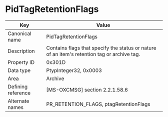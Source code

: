# PidTagRetentionFlags

| Key | Value |
|---|---|
| Canonical name | PidTagRetentionFlags |
| Description | Contains flags that specify the status or nature of an item's retention tag or archive tag. |
| Property ID | 0x301D |
| Data type | PtypInteger32, 0x0003 |
| Area | Archive |
| Defining reference | [MS-OXCMSG] section 2.2.1.58.6 |
| Alternate names | PR_RETENTION_FLAGS, ptagRetentionFlags |
